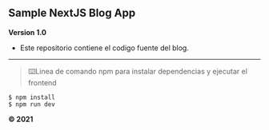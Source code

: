 ## Sample NextJS Blog App

**Version 1.0** 
- Este repositorio contiene el codigo fuente del blog.
---

> ⌨️Linea de comando npm para instalar dependencias y ejecutar el frontend

```shell
$ npm install
$ npm run dev
```

**© 2021** 